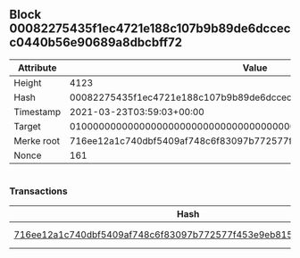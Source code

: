 ## Block 00082275435f1ec4721e188c107b9b89de6dccecc0440b56e90689a8dbcbff72

Attribute | Value
--- | ---
Height | 4123
Hash | 00082275435f1ec4721e188c107b9b89de6dccecc0440b56e90689a8dbcbff72
Timestamp | 2021-03-23T03:59:03+00:00
Target | 0100000000000000000000000000000000000000000000000000000000000000
Merke root | 716ee12a1c740dbf5409af748c6f83097b772577f453e9eb8157aef4ed1638e4
Nonce | 161

```

```

### Transactions

Hash | Amount
--- | ---
[716ee12a1c740dbf5409af748c6f83097b772577f453e9eb8157aef4ed1638e4](716ee12a1c740dbf5409af748c6f83097b772577f453e9eb8157aef4ed1638e4.md) | 10.00000000 SKEPTI 
